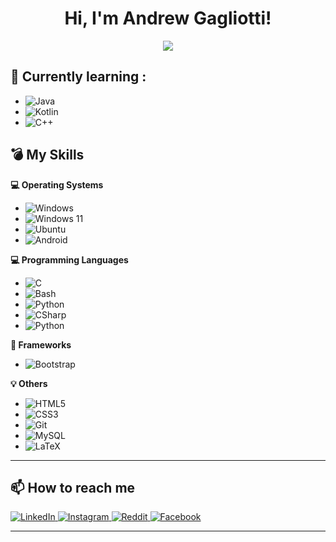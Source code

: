 <h1 align="center">Hi, I'm Andrew Gagliotti!</h1>
<p align="center"><a href="https://github.com/anuraghazra/github-readme-stats">
  <img align="center" src="https://github-readme-stats.vercel.app/api?username=AndrewGagliottiUnibo&show_icons=true&theme=tokyonight" />
</a>
</p>

## 🌱 Currently learning :
  <ul>
    <li>
      <img alt="Java" src="https://img.shields.io/badge/java-%23ED8B00.svg?style=for-the-badge&logo=java&logoColor=white" />
    </li> 
    <li>
      <img alt="Kotlin" src="https://img.shields.io/badge/kotlin-%237F52FF.svg?style=for-the-badge&logo=kotlin&logoColor=white" />
    </li>  
    <li>
      <img alt="C++" src="https://img.shields.io/badge/c++-%2300599C.svg?style=for-the-badge&logo=c%2B%2B&logoColor=white" />
    </li>  
  </ul>

## 💣 My Skills
  <b>💻 Operating Systems</b> <br> 
  <ul>
    <li>
      <img alt="Windows" src="https://img.shields.io/badge/Windows-0078D6?style=for-the-badge&logo=windows&logoColor=white" />
    </li>
    <li>
      <img alt="Windows 11" src="https://img.shields.io/badge/Windows%2011-%230079d5.svg?style=for-the-badge&logo=Windows%2011&logoColor=white" />
    </li>
    <li>
      <img alt="Ubuntu" src="https://img.shields.io/badge/-Ubuntu-E95420?style=for-the-badge&logo=ubuntu&logoColor=white" />
    </li>
    <li>
      <img alt="Android" src="https://img.shields.io/badge/Android-3DDC84?style=for-the-badge&logo=android&logoColor=white" />
    </li> 
  </ul>
  
  <b>💻 Programming Languages</b> <br>
  <ul>
    <li>
      <img alt="C" src="https://img.shields.io/badge/c-%2300599C.svg?style=for-the-badge&logo=c&logoColor=white" />
    </li>
    <li>
      <img alt="Bash" src="https://img.shields.io/badge/-Bash-000000?style=for-the-badge&logo=gnu-bash&logoColor=white" />
    </li>
    <li>
      <img alt="Python" src="https://img.shields.io/badge/python-3670A0?style=for-the-badge&logo=python&logoColor=ffdd54" />
    </li> 
    <li>
      <img alt="CSharp" src="https://img.shields.io/badge/c%23-%23239120.svg?style=for-the-badge&logo=c-sharp&logoColor=white" />
    </li>
    <li>
      <img alt="Python" src="https://img.shields.io/badge/python-3670A0?style=for-the-badge&logo=python&logoColor=ffdd54" />
    </li>  
  </ul>
  
  <b>🔮 Frameworks</b><br>
  <ul>
    <li>
      <img alt="Bootstrap" src="https://img.shields.io/badge/-Bootstrap-563D7C?style=for-the-badge&logo=bootstrap&logoColor=white" />  
    </li>  
  </ul>
  
  <b>💡 Others</b><br>
  <ul>
    <li>
      <img alt="HTML5" src="https://img.shields.io/badge/html5-%23E34F26.svg?style=for-the-badge&logo=html5&logoColor=white" />
    </li>
    <li>
      <img alt="CSS3" src="https://img.shields.io/badge/css3-%231572B6.svg?style=for-the-badge&logo=css3&logoColor=white" />  
    </li>
    <li>
      <img alt="Git" src="https://img.shields.io/badge/git-%23F05033.svg?style=for-the-badge&logo=git&logoColor=white" />
    </li>
    <li>
      <img alt="MySQL" src="https://img.shields.io/badge/mysql-%2300f.svg?style=for-the-badge&logo=mysql&logoColor=white" />  
    </li>  
    <li>
      <img alt="LaTeX" src="https://img.shields.io/badge/latex-%23008080.svg?style=for-the-badge&logo=latex&logoColor=white" />  
    </li>  
  </ul>

----

## 📫 How to reach me
<p>
  <a href="https://www.linkedin.com/in/andrew-gagliotti-230114/">
    <img alt="LinkedIn" src="https://img.shields.io/badge/linkedin-%230077B5.svg?style=for-the-badge&logo=linkedin&logoColor=white">
  </a>
  <a href="https://www.instagram.com/andrew_gagliotti.exe/">
    <img alt="Instagram" src="https://img.shields.io/badge/Instagram-%23E4405F.svg?style=for-the-badge&logo=Instagram&logoColor=white" />
  </a> 
  <a href="https://www.reddit.com/u/Ghosts2301?utm_medium=android_app&utm_source=share">
    <img alt="Reddit" src="https://img.shields.io/badge/Reddit-FF4500?style=for-the-badge&logo=reddit&logoColor=white" />
  </a>
  <a href="https://www.facebook.com/profile.php?id=100071303372344">
    <img alt="Facebook" src="https://img.shields.io/badge/Facebook-%231877F2.svg?style=for-the-badge&logo=Facebook&logoColor=white">
  </a>

----

<!--
**AndrewGagliottiUnibo/AndrewGagliottiUnibo** is a ✨ _special_ ✨ repository because its `README.md` (this file) appears on your GitHub profile.

Here are some ideas to get you started:

- 🔭 I’m currently working on ...
- 🌱 I’m currently learning ...
- 👯 I’m looking to collaborate on ...
- 🤔 I’m looking for help with ...
- 💬 Ask me about ...
- 📫 How to reach me: ...
- 😄 Pronouns: ...
- ⚡ Fun fact: ...
-->
